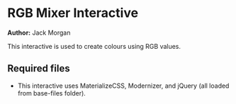 # RGB Mixer Interactive

**Author:** Jack Morgan

This interactive is used to create colours using RGB values.

## Required files

- This interactive uses MaterializeCSS, Modernizer, and jQuery (all loaded from base-files folder).
